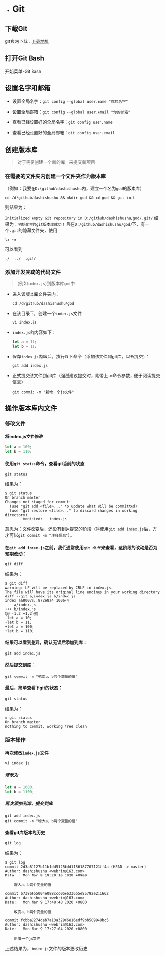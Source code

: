 - # Git

## 下载Git

git官网下载：[下载地址](https://git-scm.com/downloads)

## 打开Git Bash

开始菜单-Git Bash

## 设置名字和邮箱

- 设置全局名字：`git config --global user.name "你的名字"`

- 设置全局邮箱：`git config --global user.email "你的邮箱"`

- 查看已经设置好的全局名字：`git config user.name`

- 查看已经设置好的全局邮箱：`git config user.email`

## 创建版本库

> 对于需要创建一个新的库，来提交新项目

### 在需要的文件夹内创建一个文件夹作为版本库

（例如：我要在`D:\github\dashishushu`内，建立一个名为`god`的版本库）

```shell
cd /d/github/dashishushu && mkdir god && cd god && git init
```

则结果为：

`Initialized empty Git repository in D:/github/dashishushu/god/.git/`
结果为：`初始化空的git版本库成功！`
且在`D:/github/dashishushu/god/`下，有一个`.git`的隐藏文件夹，使用

```shell
ls -a
```

可以看到

```shell
./  ../  .git/
```

### 添加开发完成的代码文件

> (例如`index.js`)到版本库`god`中

- 进入该版本库文件夹内：

  ```shell
  cd /d/github/dashishushu/god
  ```

- 在该目录下，创建一个`index.js`文件

  ```shell
  vi index.js
  ```

- `index.js`的内容如下：

  ```javascript
  let a = 10;
  let b = 11;
  ```

- 保存`index.js`内容后，执行以下命令（添加该文件到git库，以备提交）：

  ```shell
  git add index.js
  ```

- 正式提交该文件到git库（强烈建议提交时，附带上`-m`命令参数，便于阅读提交信息）

  ```shell
  git commit -m "新增一个js文件"
  ```

## 操作版本库内文件

### 修改文件

#### 将index.js文件修改

```js
let a = 100;
let b = 110;
```

#### 使用`git status`命令，查看git当前的状态

```shell
git status
```

结果为：

```shell
$ git status
On branch master
Changes not staged for commit:
  (use "git add <file>..." to update what will be committed)
  (use "git restore <file>..." to discard changes in working directory)
        modified:   index.js

```

意思为：文件改变后，还没有到达提交的阶段（得使用`git add index.js`后，方才可以`git commit -m "注释信息"`）。

#### 在`git add index.js`之前，我们通常使用`git diff`来查看，这阶段的改动是否为预期改动：

```shell
git diff
```

结果为：

```shell
$ git diff
warning: LF will be replaced by CRLF in index.js.
The file will have its original line endings in your working directory
diff --git a/index.js b/index.js
index aa8007d..872e8a4 100644
--- a/index.js
+++ b/index.js
@@ -1,2 +1,2 @@
-let a = 10;
-let b = 11;
+let a = 100;
+let b = 110;
```

#### 结果可以看到差异，确认无误后添加到库：

```shell
git add index.js
```

#### 然后提交到库：

```shell
git commit -m "改变a、b两个变量的值"
```

#### 最后，简单查看下git的状态：

```shell
git status
```

结果为：

```shell
$ git status
On branch master
nothing to commit, working tree clean
```

### 版本操作

#### 再次修改`index.js`文件

```shell
vi index.js
```

##### 修改为

```js
let a = 1000;
let b = 1100;
```

##### 再次添加到库、提交到库

```shell
git add index.js
git commit -m "增大a、b两个变量的值"
```

#### 查看git库版本的历史

```shell
git log
```

结果为：

```shell
$ git log
commit 2d3a81127b11b1dd5125bdd1186187707123ff4a (HEAD -> master)
Author: dashishushu <webrim@163.com>
Date:   Mon Mar 9 18:20:16 2020 +0800

    增大a、b两个变量的值

commit 673866b5004e088ccc05e6336b5e85792e211662
Author: dashishushu <webrim@163.com>
Date:   Mon Mar 9 17:48:48 2020 +0800

    改变a、b两个变量的值

commit fcbba2274dab7a13a329d6e16edf9bb589948bc5
Author: dashishushu <webrim@163.com>
Date:   Mon Mar 9 17:27:04 2020 +0800

    新增一个js文件
```

上述结果为，`index.js`文件的版本更改历史

#### 